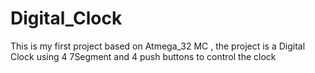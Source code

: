 # Digital_Clock
This is my first project based on Atmega_32 MC , the project is a Digital Clock using 4  7Segment and 4 push buttons to control the clock 
